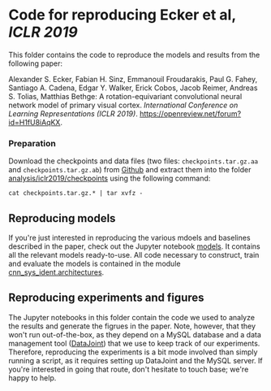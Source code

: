# Code for reproducing Ecker et al, *ICLR 2019*

This folder contains the code to reproduce the models and results from the following paper:

Alexander S. Ecker, Fabian H. Sinz, Emmanouil Froudarakis, Paul G. Fahey, Santiago A. Cadena, Edgar Y. Walker, Erick Cobos, Jacob Reimer, Andreas S. Tolias, Matthias Bethge: A rotation-equivariant convolutional neural network model of primary visual cortex. *International Conference on Learning Representations (ICLR 2019)*. https://openreview.net/forum?id=H1fU8iAqKX.


### Preparation

Download the checkpoints and data files (two files: `checkpoints.tar.gz.aa` and `checkpoints.tar.gz.ab`) from [Github](https://github.com/aecker/cnn-sys-ident/releases/tag/iclr19-v1.0) and extract them into the folder [analysis/iclr2019/checkpoints](analysis/iclr2019/checkpoints) using the following command:

    cat checkpoints.tar.gz.* | tar xvfz -

## Reproducing models

If you're just interested in reproducing the various mdoels and baselines described in the paper, check out the Jupyter notebook [models](models.ipynb).
It contains all the relevant models ready-to-use.
All code necessary to construct, train and evaluate the models is contained in the module [cnn_sys_ident.architectures](../../cnn_sys_ident/architectures).


## Reproducing experiments and figures

The Jupyter notebooks in this folder contain the code we used to analyze the results and generate the figrues in the paper.
Note, however, that they won't run out-of-the-box, as they depend on a MySQL database and a data management tool ([DataJoint](https://datajoint.io)) that we use to keep track of our experiments.
Therefore, reproducing the experiments is a bit mode involved than simply running a script, as it requires setting up DataJoint and the MySQL server.
If you're interested in going that route, don't hesitate to touch base; we're happy to help.

